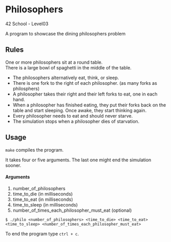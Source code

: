 # Philosophers
42 School - Level03

A program to showcase the dining philosophers problem

## Rules

One or more philosophers sit at a round table.  
There is a large bowl of spaghetti in the middle of the table.  
+ The philosophers alternatively eat, think, or sleep.
+ There is one fork to the right of each philosopher. (as many forks as philosphers)
+ A philosopher takes their right and their left forks to eat, one in each hand.
+ When a philosopher has finished eating, they put their forks back on the table and start sleeping. Once awake, they start thinking again.
+ Every philosopher needs to eat and should never starve.
+ The simulation stops when a philosopher dies of starvation.

## Usage

`make` compiles the program.

It takes four or five arguments. The last one might end the simulation sooner.

#### Arguments
1. number_of_philosophers
2. time_to_die (in milliseconds)
3. time_to_eat (in milliseconds)
4. time_to_sleep (in milliseconds)
5. number_of_times_each_philosopher_must_eat (optional)

```
$ ./philo <number_of_philosophers> <time_to_die> <time_to_eat> <time_to_sleep> <number_of_times_each_philosopher_must_eat>
```

To end the program type `ctrl + c`.
